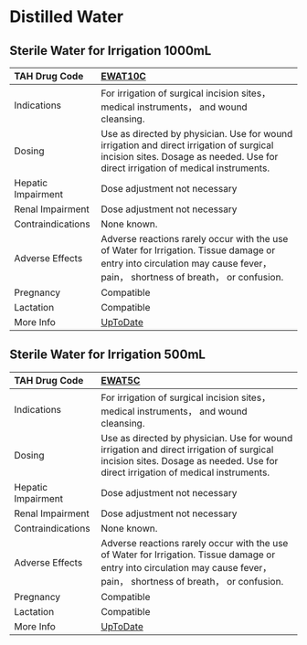 # Distilled Water

## Sterile Water for Irrigation 1000mL

| TAH Drug Code      | [EWAT10C](https://www.tahsda.org.tw/drugs/hissearch.php?drug_code=EWAT10C)                                                                                                   |
|:-------------------|:-----------------------------------------------------------------------------------------------------------------------------------------------------------------------------|
| Indications        | For irrigation of surgical incision sites， medical instruments， and wound cleansing.                                                                                       |
| Dosing             | Use as directed by physician. Use for wound irrigation and direct irrigation of surgical incision sites. Dosage as needed. Use for direct irrigation of medical instruments. |
| Hepatic Impairment | Dose adjustment not necessary                                                                                                                                                |
| Renal Impairment   | Dose adjustment not necessary                                                                                                                                                |
| Contraindications  | None known.                                                                                                                                                                  |
| Adverse Effects    | Adverse reactions rarely occur with the use of Water for Irrigation. Tissue damage or entry into circulation may cause fever， pain， shortness of breath， or confusion.    |
| Pregnancy          | Compatible                                                                                                                                                                   |
| Lactation          | Compatible                                                                                                                                                                   |
| More Info          | [UpToDate](https://www.uptodate.com/contents/distilled-water-drug-information)                                                                                               |

## Sterile Water for Irrigation 500mL

| TAH Drug Code      | [EWAT5C](https://www.tahsda.org.tw/drugs/hissearch.php?drug_code=EWAT5C)                                                                                                     |
|:-------------------|:-----------------------------------------------------------------------------------------------------------------------------------------------------------------------------|
| Indications        | For irrigation of surgical incision sites， medical instruments， and wound cleansing.                                                                                       |
| Dosing             | Use as directed by physician. Use for wound irrigation and direct irrigation of surgical incision sites. Dosage as needed. Use for direct irrigation of medical instruments. |
| Hepatic Impairment | Dose adjustment not necessary                                                                                                                                                |
| Renal Impairment   | Dose adjustment not necessary                                                                                                                                                |
| Contraindications  | None known.                                                                                                                                                                  |
| Adverse Effects    | Adverse reactions rarely occur with the use of Water for Irrigation. Tissue damage or entry into circulation may cause fever， pain， shortness of breath， or confusion.    |
| Pregnancy          | Compatible                                                                                                                                                                   |
| Lactation          | Compatible                                                                                                                                                                   |
| More Info          | [UpToDate](https://www.uptodate.com/contents/distilled-water-drug-information)                                                                                               |

